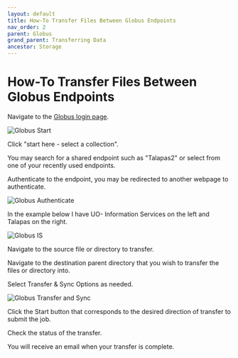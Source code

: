 ```yaml
---
layout: default
title: How-To Transfer Files Between Globus Endpoints
nav_order: 2
parent: Globus
grand_parent: Transferring Data
ancestor: Storage
---
```


# How-To Transfer Files Between Globus Endpoints

Navigate to the [Globus login page](https://app.globus.org/file-manager).

![Globus Start](../../../../../assets/images/globus_select_collection.png)

Click "start here - select a collection".

You may search for a shared endpoint such as "Talapas2" or select from one of your recently used endpoints.

Authenticate to the endpoint, you may be redirected to another webpage to authenticate.

![Globus Authenticate](../../../../../assets/images/globus_auth.png)

In the example below I have UO- Information Services on the left and Talapas on the right.

![Globus IS](../../../../../assets/images/globus_is.png)

Navigate to the source file or directory to transfer.

Navigate to the destination parent directory that you wish to transfer the files or directory into.

Select Transfer & Sync Options as needed.

![Globus Transfer and Sync](../../../../../assets/images/globus_sync.png)

Click the Start button that corresponds to the desired direction of transfer to submit the job.

Check the status of the transfer.

You will receive an email when your transfer is complete.
